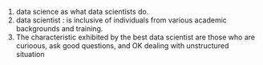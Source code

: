 1. data science as what data scientists do.
2. data scientist : is inclusive of individuals from various academic backgrounds and training.
3. The characteristic exhibited by the best data scientist are those who are curioous, ask good questions, and OK dealing with unstructured situation
